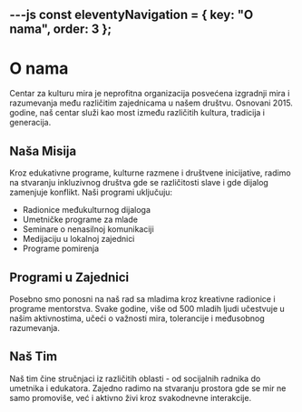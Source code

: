 ---js
const eleventyNavigation = {
	key: "O nama",
	order: 3
};
---

# O nama

Centar za kulturu mira je neprofitna organizacija posvećena izgradnji mira i razumevanja među različitim zajednicama u našem društvu. Osnovani 2015. godine, naš centar služi kao most između različitih kultura, tradicija i generacija.

## Naša Misija

Kroz edukativne programe, kulturne razmene i društvene inicijative, radimo na stvaranju inkluzivnog društva gde se različitosti slave i gde dijalog zamenjuje konflikt. Naši programi uključuju:

- Radionice međukulturnog dijaloga
- Umetničke programe za mlade
- Seminare o nenasilnoj komunikaciji
- Medijaciju u lokalnoj zajednici
- Programe pomirenja

## Programi u Zajednici

Posebno smo ponosni na naš rad sa mladima kroz kreativne radionice i programe mentorstva. Svake godine, više od 500 mladih ljudi učestvuje u našim aktivnostima, učeći o važnosti mira, tolerancije i međusobnog razumevanja.

## Naš Tim

Naš tim čine stručnjaci iz različitih oblasti - od socijalnih radnika do umetnika i edukatora. Zajedno radimo na stvaranju prostora gde se mir ne samo promoviše, već i aktivno živi kroz svakodnevne interakcije.